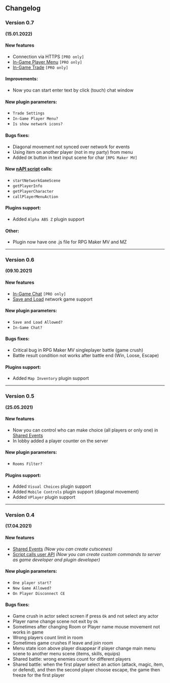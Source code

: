 ## Changelog

### Version 0.7
**(15.01.2022)**

#### New features
- Connection via HTTPS `[PRO only]`
- [In-Game Player Menu](https://github.com/KageDesu/Alpha-NET-Z/wiki/In-Game-Player-Menu) `[PRO only]`
- [In-Game Trade](https://github.com/KageDesu/Alpha-NET-Z/wiki/In-Game-Trade-System) `[PRO only]`

#### Improvements:
- Now you can start enter text by click (touch) chat window  

#### New plugin parameters:
- `Trade Settings`
- `In-Game Player Menu?`  
- `Is show network icons?`

#### Bugs fixes:
- Diagonal movement not synced over network for events
- Using item on another player (not in my party) from menu
- Added `OK` button in text input scene for char `[RPG Maker MV]`  

#### New [nAPI script](https://github.com/KageDesu/Alpha-NET-Z/wiki/Script-calls-User-API) calls:  
- `startNetworkGameScene`
- `getPlayerInfo`
- `getPlayerCharacter`
- `callPlayerMenuAction`

#### Plugins support:
- Added `Alpha ABS Z` plugin support  

#### Other:
- Plugin now have one .js file for RPG Maker MV and MZ  

---

### Version 0.6
**(09.10.2021)**

#### New features
- [In-Game Chat](https://github.com/KageDesu/Alpha-NET-Z/wiki/In-Game-Chat) `[PRO only]`
- [Save and Load](https://github.com/KageDesu/Alpha-NET-Z/wiki/Save-and-Load-Game) network game support

#### New plugin parameters:
- `Save and Load Allowed?`
- `In-Game Chat?`  

#### Bugs fixes:
- Critical bug in RPG Maker MV singleplayer battle (game crush)  
- Battle result condition not works after battle end (Win, Loose, Escape)

#### Plugins support:
- Added `Map Inventory` plugin support  

---

### Version 0.5
**(25.05.2021)**

#### New features
- Now you can control who can make choice (all players or only one) in [Shared Events](https://github.com/KageDesu/Alpha-NET-Z/wiki/Shared-Events)
- In lobby added a player counter on the server 

#### New plugin parameters:
- `Rooms Filter?`  

#### Plugins support:
- Added `Visual Choices` plugin support  
- Added `Mobile Controls` plugin support (diagonal movement)  
- Added `VPlayer` plugin support

---

### Version 0.4
**(17.04.2021)**

#### New features
- [Shared Events](https://github.com/KageDesu/Alpha-NET-Z/wiki/Shared-Events) _(Now you can create cutscenes)_  
- [Script calls user API](https://github.com/KageDesu/Alpha-NET-Z/wiki/Script-calls-User-API) _(Now you can create custom commands to server as game developer and plugin developer)_  

#### New plugin parameters:
- `One player start?`  
- `New Game Allowed?`  
- `On Player Disconnect CE`   

#### Bugs fixes:
- Game crush in actor select screen if press `Ok` and not select any actor
- Player name change scene not exit by `Ok`
- Sometimes after changing Room or Player name mouse movement not works in game  
- Wrong players count limit in room
- Sometimes game crushes if leave and join room
- Menu state icon above player disappear if player change main menu scene to another menu scene (items, skills, equips)  
- Shared battle: wrong enemies count for different players  
- Shared battle: when the first player select an action (attack, magic, item, or defend), and then the second player choose escape, the game then freeze for the first player
